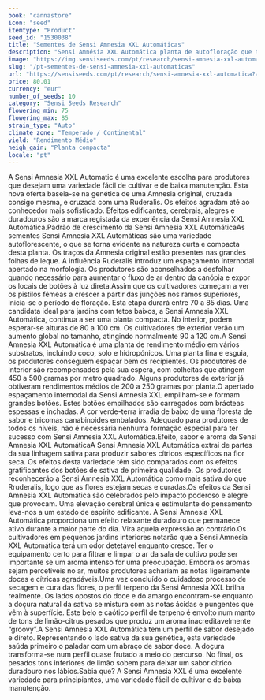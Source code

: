 ```yaml
---
book: "cannastore"
icon: "seed"
itemtype: "Product"
seed_id: "1530038"
title: "Sementes de Sensi Amnesia XXL Automáticas"
description: "Sensi Amnésia XXL Automática planta de autofloração que termina a floração em 70 a 85 dias. Produz grandes botões. Aromas doces, cítricos e de limão."
image: "https://img.sensiseeds.com/pt/research/sensi-amnesia-xxl-automatica-image.png"
slug: "/pt-sementes-de-sensi-amnesia-xxl-automaticas"
url: "https://sensiseeds.com/pt/research/sensi-amnesia-xxl-automatica?a_aid=cannastore"
price: 80.01
currency: "eur"
number_of_seeds: 10
category: "Sensi Seeds Research"
flowering_min: 75
flowering_max: 85
strain_type: "Auto"
climate_zone: "Temperado / Continental"
yield: "Rendimento Médio"
heigh_gain: "Planta compacta"
locale: "pt"
---
```

A Sensi Amnesia XXL Automatic é uma excelente escolha para produtores que desejam uma variedade fácil de cultivar e de baixa manutenção. Esta nova oferta baseia-se na genética de uma Amnesia original, cruzada consigo mesma, e cruzada com uma Ruderalis. Os efeitos agradam até ao conhecedor mais sofisticado. Efeitos edificantes, cerebrais, alegres e duradouros são a marca registada da experiência da Sensi Amnesia XXL Automática.Padrão de crescimento da Sensi Amnesia XXL AutomáticaAs sementes Sensi Amnesia XXL Automáticas são uma variedade autoflorescente, o que se torna evidente na natureza curta e compacta desta planta. Os traços da Amnesia original estão presentes nas grandes folhas de leque. A influência Ruderalis introduz um espaçamento internodal apertado na morfologia. Os produtores são aconselhados a desfolhar quando necessário para aumentar o fluxo de ar dentro da canópia e expor os locais de botões à luz direta.Assim que os cultivadores começam a ver os pistilos fêmeas a crescer a partir das junções nos ramos superiores, inicia-se o período de floração. Esta etapa durará entre 70 a 85 dias. Uma candidata ideal para jardins com tetos baixos, a Sensi Amnesia XXL Automática, continua a ser uma planta compacta. No interior, podem esperar-se alturas de 80 a 100 cm. Os cultivadores de exterior verão um aumento global no tamanho, atingindo normalmente 90 a 120 cm.A Sensi Amnesia XXL Automática é uma planta de rendimento médio em vários substratos, incluindo coco, solo e hidropónicos. Uma planta fina e esguia, os produtores conseguem espaçar bem os recipientes. Os produtores de interior são recompensados pela sua espera, com colheitas que atingem 450 a 500 gramas por metro quadrado. Alguns produtores de exterior já obtiveram rendimentos médios de 200 a 250 gramas por planta.O apertado espaçamento internodal da Sensi Amnesia XXL empilham-se e formam grandes botões. Estes botões empilhados são carregados com brácteas espessas e inchadas. A cor verde-terra irradia de baixo de uma floresta de sabor e tricomas canabinoides embalados. Adequado para produtores de todos os níveis, não é necessária nenhuma formação especial para ter sucesso com Sensi Amnesia XXL Automática.Efeito, sabor e aroma da Sensi Amnesia XXL AutomáticaA Sensi Amnesia XXL Automática extrai de partes da sua linhagem sativa para produzir sabores cítricos específicos na flor seca. Os efeitos desta variedade têm sido comparados com os efeitos gratificantes dos botões de sativa de primeira qualidade. Os produtores reconhecerão a Sensi Amnesia XXL Automática como mais sativa do que Rruderalis, logo que as flores estejam secas e curadas.Os efeitos da Sensi Amnesia XXL Automática são celebrados pelo impacto poderoso e alegre que provocam. Uma elevação cerebral única e estimulante do pensamento leva-nos a um estado de espírito edificante. A Sensi Amnesia XXL Automática proporciona um efeito relaxante duradouro que permanece ativo durante a maior parte do dia. Vira aquela expressão ao contrário.Os cultivadores em pequenos jardins interiores notarão que a Sensi Amnesia XXL Automática terá um odor detetável enquanto cresce. Ter o equipamento certo para filtrar e limpar o ar da sala de cultivo pode ser importante se um aroma intenso for uma preocupação. Embora os aromas sejam percetíveis no ar, muitos produtores achariam as notas ligeiramente doces e cítricas agradáveis.Uma vez concluído o cuidadoso processo de secagem e cura das flores, o perfil terpeno da Sensi Amnesia XXL brilha realmente. Os lados opostos do doce e do amargo encontram-se enquanto a doçura natural da sativa se mistura com as notas ácidas e pungentes que vêm à superfície. Este belo e caótico perfil de terpeno é envolto num manto de tons de limão-citrus pesados que produz um aroma inacreditavelmente “groovy”.A Sensi Amnesia XXL Automática tem um perfil de sabor desejado e direto. Representando o lado sativa da sua genética, esta variedade saúda primeiro o paladar com um abraço de sabor doce. A doçura transforma-se num perfil quase frutado a meio do percurso. No final, os pesados tons inferiores de limão sobem para deixar um sabor cítrico duradouro nos lábios.Sabia que? A Sensi Amnesia XXL é uma excelente variedade para principiantes, uma variedade fácil de cultivar e de baixa manutenção.
